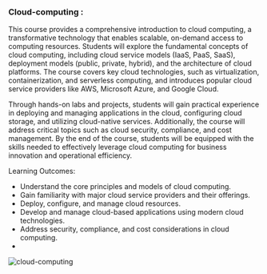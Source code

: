 ### Cloud-computing : 

This course provides a comprehensive introduction to cloud computing, a transformative technology that enables scalable, on-demand access to computing resources. Students will explore the fundamental concepts of cloud computing, including cloud service models (IaaS, PaaS, SaaS), deployment models (public, private, hybrid), and the architecture of cloud platforms. The course covers key cloud technologies, such as virtualization, containerization, and serverless computing, and introduces popular cloud service providers like AWS, Microsoft Azure, and Google Cloud.

Through hands-on labs and projects, students will gain practical experience in deploying and managing applications in the cloud, configuring cloud storage, and utilizing cloud-native services. Additionally, the course will address critical topics such as cloud security, compliance, and cost management. By the end of the course, students will be equipped with the skills needed to effectively leverage cloud computing for business innovation and operational efficiency.

Learning Outcomes:

- Understand the core principles and models of cloud computing.
- Gain familiarity with major cloud service providers and their offerings.
- Deploy, configure, and manage cloud resources.
- Develop and manage cloud-based applications using modern cloud technologies.
- Address security, compliance, and cost considerations in cloud computing.
- 
![cloud-computing](https://github.com/user-attachments/assets/59e5117e-f435-4f1e-8507-4b3994c9d360)

